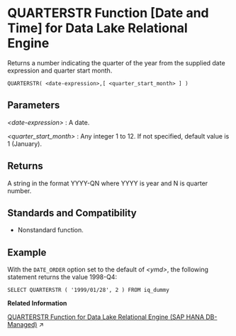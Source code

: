 <!-- loio8fbd6b73408a49d1aa5c88d99954bf7c -->

# QUARTERSTR Function \[Date and Time\] for Data Lake Relational Engine

Returns a number indicating the quarter of the year from the supplied date expression and quarter start month.



```
QUARTERSTR( <date-expression>,[ <quarter_start_month> ] )
```



<a name="loio8fbd6b73408a49d1aa5c88d99954bf7c__QUARTERSTR_parm1"/>

## Parameters

 *<date-expression\>*
 :   A date.

  *<quarter\_start\_month\>*
 :   Any integer 1 to 12. If not specified, default value is 1 \(January\).

 

<a name="loio8fbd6b73408a49d1aa5c88d99954bf7c__QUARTERSTR_returns1"/>

## Returns

A string in the format YYYY-QN where YYYY is year and N is quarter number.



<a name="loio8fbd6b73408a49d1aa5c88d99954bf7c__QUARTERSTR_standards1"/>

## Standards and Compatibility

-   Nonstandard function.



<a name="loio8fbd6b73408a49d1aa5c88d99954bf7c__QUARTERSTR_examples1"/>

## Example

With the `DATE_ORDER` option set to the default of *<ymd\>*, the following statement returns the value 1998-Q4:

```
SELECT QUARTERSTR ( '1999/01/28', 2 ) FROM iq_dummy
```

**Related Information**  


[QUARTERSTR Function for Data Lake Relational Engine (SAP HANA DB-Managed)](https://help.sap.com/viewer/a898e08b84f21015969fa437e89860c8/2023_1_QRC/en-US/b6d0deaed8aa424a88f56de678b77b77.html "Returns a number indicating the quarter of the year from the supplied date expression and quarter start month.") :arrow_upper_right:

